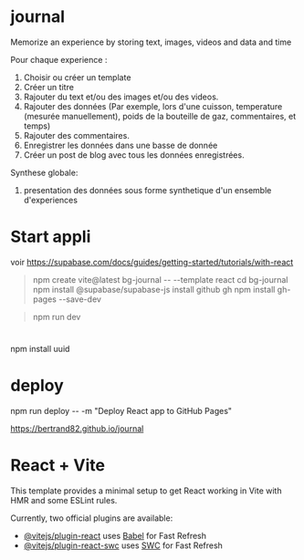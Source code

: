 # journal
 Memorize an experience by storing text, images, videos and data and time

Pour chaque experience : 
 1. Choisir ou créer un template
 2. Créer un titre
 3. Rajouter du text et/ou des images et/ou des videos.
 4. Rajouter des données (Par exemple, lors d'une cuisson, temperature (mesurée manuellement), poids de la bouteille de gaz, commentaires, et temps)
 5. Rajouter des commentaires.
 6. Enregistrer les données dans une basse de donnée
 7. Créer un post de blog avec tous les données enregistrées.

Synthese globale:
1. presentation des données sous forme  synthetique d'un ensemble d'experiences

# Start appli
voir https://supabase.com/docs/guides/getting-started/tutorials/with-react
> npm create vite@latest bg-journal -- --template react
cd bg-journal
> npm install @supabase/supabase-js
install github  gh
>npm install gh-pages --save-dev


> npm run dev

#
npm install uuid

# deploy

npm run deploy -- -m "Deploy React app to GitHub Pages"

https://bertrand82.github.io/journal

# React + Vite

This template provides a minimal setup to get React working in Vite with HMR and some ESLint rules.

Currently, two official plugins are available:

- [@vitejs/plugin-react](https://github.com/vitejs/vite-plugin-react/blob/main/packages/plugin-react/README.md) uses [Babel](https://babeljs.io/) for Fast Refresh
- [@vitejs/plugin-react-swc](https://github.com/vitejs/vite-plugin-react-swc) uses [SWC](https://swc.rs/) for Fast Refresh
